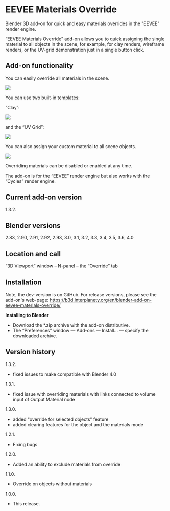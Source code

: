 # EEVEE Materials Override
Blender 3D add-on for quick and easy materials overrides in the "EEVEE" render engine.

“EEVEE Materials Override” add-on allows you to quick assigning the single material to all objects in the scene, for example, for clay renders, wireframe renders, or the UV-grid demonstration just in a single button click.

Add-on functionality
-
You can easily override all materials in the scene.

<img src="https://b3d.interplanety.org/wp-content/upload_content/2020/04/preview_03_1200x600-400x200.jpg"><p>

You can use two built-in templates:

“Clay”:

<img src="https://b3d.interplanety.org/wp-content/upload_content/2020/04/preview_04_1200x600-400x200.jpg"><p>

and the “UV Grid”:

<img src="https://b3d.interplanety.org/wp-content/upload_content/2020/04/preview_05_1200x600-400x200.jpg"><p>

You can also assign your custom material to all scene objects.

<img src="https://b3d.interplanety.org/wp-content/upload_content/2020/04/preview_06_1200x600-400x200.jpg"><p>

Overriding materials can be disabled or enabled at any time.

The add-on is for the “EEVEE” render engine but also works with the “Cycles” render engine.

Current add-on version
-
1.3.2.

Blender versions
-
2.83, 2.90, 2.91, 2.92, 2.93, 3.0, 3.1, 3.2, 3.3, 3.4, 3.5, 3.6, 4.0

Location and call
-
“3D Viewport” window – N-panel – the “Override” tab

Installation
-
Note, the dev-version is on GitHub. For release versions, please see the add-on's web-page: https://b3d.interplanety.org/en/blender-add-on-eevee-materials-override/

**Installing to Blender**

- Download the *.zip archive with the add-on distributive.
- The “Preferences” window — Add-ons — Install… — specify the downloaded archive.

Version history
-
1.3.2.
- fixed issues to make compatible with Blender 4.0

1.3.1.
- fixed issue with overriding materials with links connected to volume input of Output Material node

1.3.0.
- added "override for selected objects" feature
- added clearing features for the object and the materials mode

1.2.1.
- Fixing bugs

1.2.0.
- Added an ability to exclude materials from override

1.1.0.
- Override on objects without materials

1.0.0.
- This release.